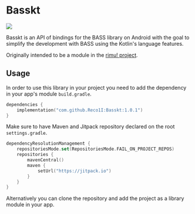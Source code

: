 # Basskt
[![](https://jitpack.io/v/Reco1I/Toolkt.svg)](https://jitpack.io/#Reco1I/Basskt)

Basskt is an API of bindings for the BASS library on Android with the goal to simplify the development with BASS using the Kotlin's language features. 

Originally intended to be a module in the [rimu! project](https://github.com/Reco1I/rimu).

## Usage
In order to use this library in your project you need to add the dependency in your app's module `build.gradle`.
```kts
dependencies {
    implementation("com.github.Reco1I:Basskt:1.0.1")
}
```

Make sure to have Maven and Jitpack repository declared on the root `settings.gradle`.
```kts
dependencyResolutionManagement {
    repositoriesMode.set(RepositoriesMode.FAIL_ON_PROJECT_REPOS)
    repositories {
        mavenCentral()
        maven {
            setUrl("https://jitpack.io")
        }
    }
}
```

Alternatively you can clone the repository and add the project as a library module in your app.
